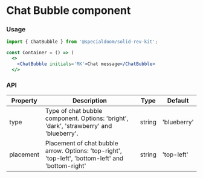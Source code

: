 # Chat Bubble component

### Usage

```jsx
import { ChatBubble } from '@specialdoom/solid-rev-kit';

const Container = () => (
  <>
    <ChatBubble initials='RK'>Chat message</ChatBubble>
  </>
```

### API

| Property  | Description                                                                                        | Type   | Default     |
| --------- | -------------------------------------------------------------------------------------------------- | ------ | ----------- |
| type      | Type of chat bubble component. Options: 'bright', 'dark', 'strawberry' and 'blueberry'.            | string | 'blueberry' |
| placement | Placement of chat bubble arrow. Options: 'top-right', 'top-left', 'bottom-left' and 'bottom-right' | string | 'top-left'  |
